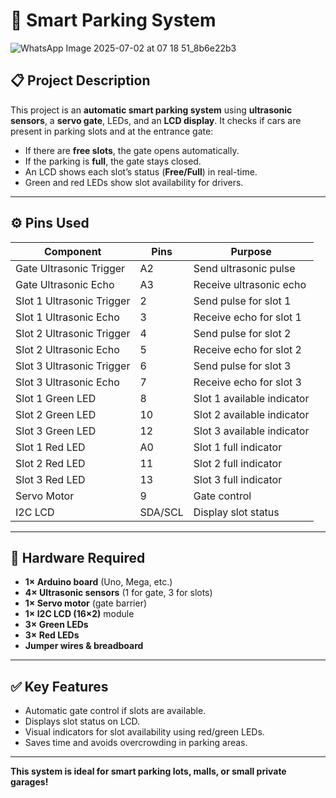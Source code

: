 # 🚗 Smart Parking System


![WhatsApp Image 2025-07-02 at 07 18 51_8b6e22b3](https://github.com/user-attachments/assets/f72637fb-b300-4e72-87fd-35154559639c)


## 📋 Project Description

This project is an **automatic smart parking system** using **ultrasonic sensors**, a **servo gate**, LEDs, and an **LCD display**. It checks if cars are present in parking slots and at the entrance gate:
- If there are **free slots**, the gate opens automatically.
- If the parking is **full**, the gate stays closed.
- An LCD shows each slot’s status (**Free/Full**) in real-time.
- Green and red LEDs show slot availability for drivers.

---

## ⚙️ Pins Used

| Component | Pins | Purpose |
|-----------|------|---------|
| Gate Ultrasonic Trigger | A2 | Send ultrasonic pulse |
| Gate Ultrasonic Echo | A3 | Receive ultrasonic echo |
| Slot 1 Ultrasonic Trigger | 2 | Send pulse for slot 1 |
| Slot 1 Ultrasonic Echo | 3 | Receive echo for slot 1 |
| Slot 2 Ultrasonic Trigger | 4 | Send pulse for slot 2 |
| Slot 2 Ultrasonic Echo | 5 | Receive echo for slot 2 |
| Slot 3 Ultrasonic Trigger | 6 | Send pulse for slot 3 |
| Slot 3 Ultrasonic Echo | 7 | Receive echo for slot 3 |
| Slot 1 Green LED | 8 | Slot 1 available indicator |
| Slot 2 Green LED | 10 | Slot 2 available indicator |
| Slot 3 Green LED | 12 | Slot 3 available indicator |
| Slot 1 Red LED | A0 | Slot 1 full indicator |
| Slot 2 Red LED | 11 | Slot 2 full indicator |
| Slot 3 Red LED | 13 | Slot 3 full indicator |
| Servo Motor | 9 | Gate control |
| I2C LCD | SDA/SCL | Display slot status |

---

## 🧰 Hardware Required

- **1× Arduino board** (Uno, Mega, etc.)
- **4× Ultrasonic sensors** (1 for gate, 3 for slots)
- **1× Servo motor** (gate barrier)
- **1× I2C LCD (16×2)** module
- **3× Green LEDs**
- **3× Red LEDs**
- **Jumper wires & breadboard**

---

## ✅ Key Features

- Automatic gate control if slots are available.
- Displays slot status on LCD.
- Visual indicators for slot availability using red/green LEDs.
- Saves time and avoids overcrowding in parking areas.

---

**This system is ideal for smart parking lots, malls, or small private garages!**
